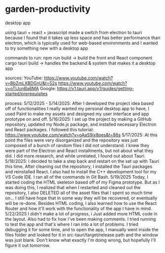 # garden-productivity
desktop app

using tauri + react + javascript
   made a switch from electron to tauri because I found that it takes up less
   space and has better performance than electron, which is typically used for
   web-based environments and I wanted to try something new with a desktop app

commands to run:
npm run build  -> build the front end React component
cargo tauri build  -> handles the backend & system that makes it a desktop app

sources:
YouTube: 
https://www.youtube.com/watch?v=BbZmLXBDGnU&t=52s
https://www.youtube.com/watch?v=oTIJunBa6MA
Google: 
https://v1.tauri.app/v1/guides/getting-started/prerequisites

process:
5/12/2025 - 5/14/2025:
    After I developed the project idea based off of functionalities I really
    wanted my personal desktop app to have, I used Paint to make my assets and
    designed my user interface and app prototype on and off. 
5/16/2025:
    I set up the project by making a GitHub repository, updated my Node.js
    package, and installed necessary Electron and React packages. I followed
    this tutorial: https://www.youtube.com/watch?v=oAaS9ix8pes&t=86s
5/17/2025:
    At this point the files were very disorganized and the repository was just
    composed of a bunch of random files I did not understand. I knew they were
    part of the Electron and React installments, but not about what they did. I
    did more research, and while unrelated, I found out about Tauri.
5/18/2025:
    I decided to take a step back and restart on the set up with Tauri this
    time. After cleaning out the repository, I installed the Tauri packages and
    reinstalled React. I also had to install the C++ development tool for my
    VS Code IDE. I ran all of the commands in Git Bash.
5/19/2025
    Today, I started coding the HTML skeleton based off of my Figma prototype.
    But as I was doing this, I realized that when I restarted and cleaned out
    the repository, I also DELETED all of the asset files that I spent so much
    time on... I still have hope that in some way they will be recovered, or
    eventually will be re-done. Besides HTML coding, I also learned how to use
    the React Router and how it'll work with the functionality of the app I
    have in mind. 
5/22/2025
    I didn't make a lot of progress, i Just added more HTML code in the layout.
    Also had to fix how I've been making comments. I tried running to test the
    app and that's where I ran into a lot of problems. I tried debugging it for
    some time, and to open the app, I manually went inside the files folder and
    looked for it in src-tauri/target/release path and the window was just blank.
    Don't know what exactly I'm doing wrong, but hopefully I'll figure it out
    tomorrow.
